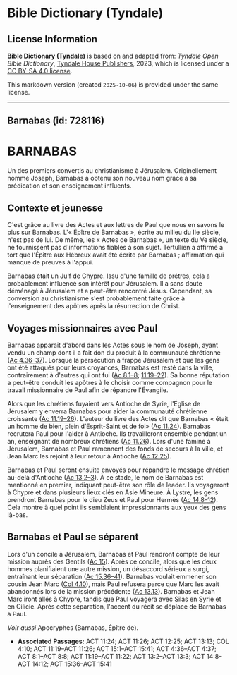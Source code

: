 # Bible Dictionary (Tyndale)

## License Information

**Bible Dictionary (Tyndale)** is based on and adapted from: _Tyndale Open Bible Dictionary_, [Tyndale House Publishers](https://tyndaleopenresources.com/), 2023, which is licensed under a [CC BY-SA 4.0 license](https://creativecommons.org/licenses/by-sa/4.0/legalcode.en).

This markdown version (created `2025-10-06`) is provided under the same license.



--------------------------------

## Barnabas (id: 728116)

BARNABAS
========

Un des premiers convertis au christianisme à Jérusalem. Originellement nommé Joseph, Barnabas a obtenu son nouveau nom grâce à sa prédication et son enseignement influents.

Contexte et jeunesse
--------------------

C'est grâce au livre des Actes et aux lettres de Paul que nous en savons le plus sur Barnabas. L'« Épître de Barnabas », écrite au milieu du IIe siècle, n'est pas de lui. De même, les « Actes de Barnabas », un texte du Ve siècle, ne fournissent pas d'informations fiables à son sujet. Tertullien a affirmé à tort que l'Épître aux Hébreux avait été écrite par Barnabas ; affirmation qui manque de preuves à l'appui.

Barnabas était un Juif de Chypre. Issu d'une famille de prêtres, cela a probablement influencé son intérêt pour Jérusalem. Il a sans doute déménagé à Jérusalem et a peut\-être rencontré Jésus. Cependant, sa conversion au christianisme s'est probablement faite grâce à l'enseignement des apôtres après la résurrection de Christ.

Voyages missionnaires avec Paul
-------------------------------

Barnabas apparaît d'abord dans les Actes sous le nom de Joseph, ayant vendu un champ dont il a fait don du produit à la communauté chrétienne ([Ac 4\.36–37](https://ref.ly/Acts4:36-Acts4:37)). Lorsque la persécution a frappé Jérusalem et que les gens ont été attaqués pour leurs croyances, Barnabas est resté dans la ville, contrairement à d'autres qui ont fui ([Ac 8\.1–8](https://ref.ly/Acts8:1-Acts8:8); [11\.19–22](https://ref.ly/Acts11:19-Acts11:22)). Sa bonne réputation a peut\-être conduit les apôtres à le choisir comme compagnon pour le travail missionnaire de Paul afin de répandre l'Évangile.

Alors que les chrétiens fuyaient vers Antioche de Syrie, l'Église de Jérusalem y enverra Barnabas pour aider la communauté chrétienne croissante ([Ac 11\.19–26](https://ref.ly/Acts11:19-Acts11:26)). L'auteur du livre des Actes dit que Barnabas « était un homme de bien, plein d’Esprit\-Saint et de foi» ([Ac 11\.24](https://ref.ly/Acts11:24)). Barnabas recrutera Paul pour l'aider à Antioche. Ils travailleront ensemble pendant un an, enseignant de nombreux chrétiens ([Ac 11\.26](https://ref.ly/Acts11:26)). Lors d'une famine à Jérusalem, Barnabas et Paul ramennent des fonds de secours à la ville, et Jean Marc les rejoint à leur retour à Antioche ([Ac 12\.25](https://ref.ly/Acts12:25)).

Barnabas et Paul seront ensuite envoyés pour répandre le message chrétien au\-delà d'Antioche ([Ac 13\.2–3](https://ref.ly/Acts13:2-Acts13:3)). À ce stade, le nom de Barnabas est mentionné en premier, indiquant peut\-être son rôle de leader. Ils voyageront à Chypre et dans plusieurs lieux clés en Asie Mineure. À Lystre, les gens prendront Barnabas pour le dieu Zeus et Paul pour Hermès ([Ac 14\.8–12](https://ref.ly/Acts14:8-Acts14:12)). Cela montre à quel point ils semblaient impressionnants aux yeux des gens là\-bas.

Barnabas et Paul se séparent
----------------------------

Lors d'un concile à Jérusalem, Barnabas et Paul rendront compte de leur mission auprès des Gentils ([Ac 15](https://ref.ly/Acts15:1-Acts15:41)). Après ce concile, alors que les deux hommes planifiaient une autre mission, un désaccord sérieux a surgi, entraînant leur séparation ([Ac 15\.36–41](https://ref.ly/Acts15:36-Acts15:41)). Barnabas voulait emmener son cousin Jean Marc ([Col 4\.10](https://ref.ly/Col4:10)), mais Paul refusera parce que Marc les avait abandonnés lors de la mission précédente ([Ac 13\.13](https://ref.ly/Acts13:13)). Barnabas et Jean Marc iront allés à Chypre, tandis que Paul voyagera avec Silas en Syrie et en Cilicie. Après cette séparation, l'accent du récit se déplace de Barnabas à Paul.

*Voir aussi* Apocryphes (Barnabas, Épître de).

* **Associated Passages:** ACT 11:24; ACT 11:26; ACT 12:25; ACT 13:13; COL 4:10; ACT 11:19–ACT 11:26; ACT 15:1–ACT 15:41; ACT 4:36–ACT 4:37; ACT 8:1–ACT 8:8; ACT 11:19–ACT 11:22; ACT 13:2–ACT 13:3; ACT 14:8–ACT 14:12; ACT 15:36–ACT 15:41

